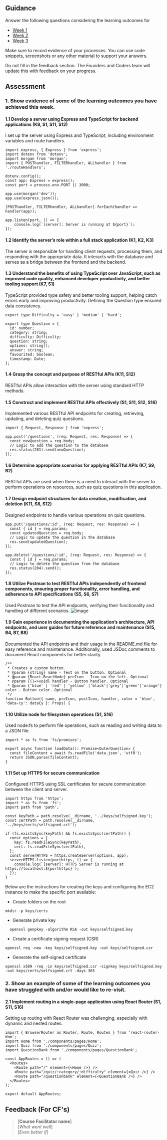 ## Guidance
Answer the following questions considering the learning outcomes for
- [Week 1](https://learn.foundersandcoders.com/course/syllabus/developer/project-1-server/learning-outcomes/)
- [Week 2](https://learn.foundersandcoders.com/course/syllabus/developer/project-1-frontend/learning-outcomes/)
- [Week 3](https://learn.foundersandcoders.com/course/syllabus/developer/project-1-test-deploy/learning-outcomes/)

Make sure to record evidence of your processes. You can use code snippets, screenshots or any other material to support your answers.

Do not fill in the feedback section. The Founders and Coders team will update this with feedback on your progress.

## Assessment
### 1. Show evidence of some of the learning outcomes you have achieved this week.
#### 1.1 Develop a server using Express and TypeScript for backend applications (K9, S1, S11, S12)
 
  I set up the server using Express and TypeScript, including environment variables and route handlers.
 ```tsx
 import express, { Express } from 'express';
 import dotenv from 'dotenv';
 import morgan from 'morgan';
 import { POSThandler, FILTERhandler, ALLhandler } from './routeHandlers';
 
 dotenv.config();
 const app: Express = express();
 const port = process.env.PORT || 3000;
 
 app.use(morgan('dev'));
 app.use(express.json());
 
 [POSThandler, FILTERhandler, ALLhandler].forEach(handler => handler(app));
 
 app.listen(port, () => {
     console.log(`[server]: Server is running at ${port}`);
 });
 ```

#### 1.2 Identify the server’s role within a full stack application (K1, K2, K3)
  
   The server is responsible for handling client requests, processing them, and responding with the appropriate data. It interacts with the database and serves as a bridge between the frontend and the backend.

#### 1.3 Understand the benefits of using TypeScript over JavaScript, such as improved code quality, enhanced developer productivity, and better tooling support (K7, S1)

  TypeScript provided type safety and better tooling support, helping catch errors early and improving productivity. Defining the Question type ensured data consistency.

```tsx
export type Difficulty = 'easy' | 'medium' | 'hard';

export type Question = {
  id: number;
  category: string;
  difficulty: Difficulty;
  question: string;
  options: string[];
  answer: string;
  favourited: boolean;
  timestamp: Date;
};
```
#### 1.4 Grasp the concept and purpose of RESTful APIs (K11, S12)
RESTful APIs allow interaction with the server using standard HTTP methods.

#### 1.5 Construct and implement RESTful APIs effectively (S1, S11, S12, S16)

Implemented various RESTful API endpoints for creating, retrieving, updating, and deleting quiz questions.

```tsx
import { Request, Response } from 'express';

app.post('/questions', (req: Request, res: Response) => {
  const newQuestion = req.body;
  // Logic to add the question to the database
  res.status(201).send(newQuestion);
});
```

#### 1.6 Determine appropriate scenarios for applying RESTful APIs (K7, S9, B2)
RESTful APIs are used when there is a need to interact with the server to perform operations on resources, such as quiz questions in this application.

#### 1.7 Design endpoint structures for data creation, modification, and deletion (K11, S8, S12)
Designed endpoints to handle various operations on quiz questions.
```tsx
app.put('/questions/:id', (req: Request, res: Response) => {
  const { id } = req.params;
  const updatedQuestion = req.body;
  // Logic to update the question in the database
  res.send(updatedQuestion);
});

app.delete('/questions/:id', (req: Request, res: Response) => {
  const { id } = req.params;
  // Logic to delete the question from the database
  res.status(204).send();
});
```
#### 1.8 Utilize Postman to test RESTful APIs independently of frontend components, ensuring proper functionality, error handling, and adherence to API specifications (S5, S6, S7)

Used Postman to test the API endpoints, verifying their functionality and handling of different scenarios.
![image](https://github.com/fac29/Alexander--progress-log/assets/94972293/7d4b7dcb-170e-453e-a63a-fab753fc89a1)


#### 1.9 Gain experience in documenting the application’s architecture, API endpoints, and user guides for future reference and maintenance (S15, B4, B7, B8)

Documented the API endpoints and their usage in the README.md file for easy reference and maintenance. Additionally, used JSDoc comments to document React components for better clarity.

```tsx
/**
 * Creates a custom button.
 * @param {string} name - Text on the button. Optional
 * @param {React.ReactNode} preIcon - Icon on the left. Optional
 * @param {()=>void} handler - Button handler. Optional
 * @param {'blue' | 'red' | 'yellow' |'black'|'grey'|'green'|'orange'} color - Button color. Optional
 */
function Button({ name, preIcon, postIcon, handler, color = 'blue', 'data-cy': dataCy }: Props) {
```

#### 1.10 Utilize node for filesystem operations (S1, S16)

Used node:fs to perform file operations, such as reading and writing data to a JSON file.

```tsx
import * as fs from 'fs/promises';

export async function loadData(): Promise<OuterQuestion> {
  const fileContent = await fs.readFile('data.json', 'utf8');
  return JSON.parse(fileContent);
}
```

#### 1.11 Set up HTTPS for secure communication
Configured HTTPS using SSL certificates for secure communication between the client and server.

```tsx
import https from 'https';
import * as fs from 'fs';
import path from 'path';

const keyPath = path.resolve(__dirname, '../keys/selfsigned.key');
const certPath = path.resolve(__dirname, '../keys/certs/selfsigned.crt');

if (fs.existsSync(keyPath) && fs.existsSync(certPath)) {
  const options = {
    key: fs.readFileSync(keyPath),
    cert: fs.readFileSync(certPath),
  };
  const serverHTTPS = https.createServer(options, app);
  serverHTTPS.listen(porthttps, () => {
    console.log(`[server]: HTTPS Server is running at https://localhost:${porthttps}`);
  });
}
```
Below are the instructions for creating the keys and configuring the EC2 instance to make the specific port available:

* Create folders on the root
```vsh
mkdir -p keys/certs
```

* Generate private key
```vsh
  openssl genpkey -algorithm RSA -out keys/selfsigned.key
```

* Create a certificate signing request (CSR)
```vsh
openssl req -new -key keys/selfsigned.key -out keys/selfsigned.csr
```

* Generate the self-signed certificate
```vsh
openssl x509 -req -in keys/selfsigned.csr -signkey keys/selfsigned.key -out keys/certs/selfsigned.crt -days 365
```


### 2. Show an example of some of the learning outcomes you have struggled with and/or would like to re-visit.
#### 2.1 Implement routing in a single-page application using React Router (S1, S11, S16)
Setting up routing with React Router was challenging, especially with dynamic and nested routes.
```tsx
import { BrowserRouter as Router, Route, Routes } from 'react-router-dom';
import Home from './components/pages/Home';
import Quiz from './components/pages/Quiz';
import QuestionBank from './components/pages/QuestionBank';

const AppRoutes = () => (
  <Routes>
    <Route path="/" element={<Home />} />
    <Route path="/quiz/:category/:difficulty" element={<Quiz />} />
    <Route path="/questionbank" element={<QuestionBank />} />
  </Routes>
);

export default AppRoutes;
```



## Feedback (For CF's)
> [**Course Facilitator name**]  
> [*What went well*]  
> [*Even better if*]

